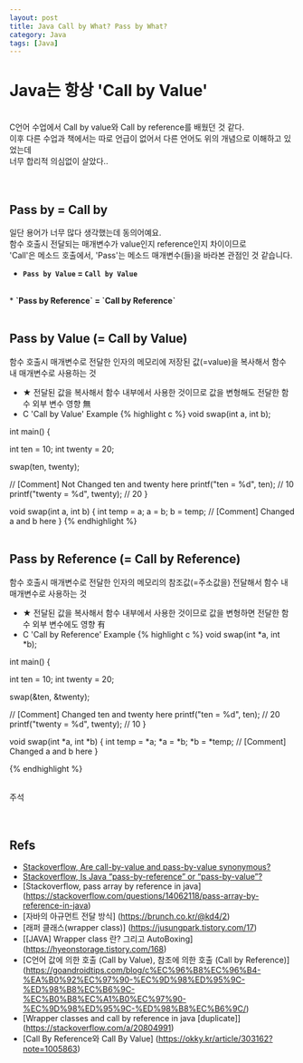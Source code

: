 ```yaml
---
layout: post
title: Java Call by What? Pass by What?
category: Java
tags: [Java]
---
```


# Java는 항상 'Call by Value'
<br/>
C언어 수업에서 Call by value와 Call by reference를 배웠던 것 같다.<br>
이후 다른 수업과 책에서는 따로 언급이 없어서 다른 언어도 위의 개념으로 이해하고 있었는데<br>
너무 합리적 의심없이 살았다..<br>
<br/><br/>

## Pass by = Call by
일단 용어가 너무 많다 생각했는데 동의어예요.<br/>
함수 호출시 전달되는 매개변수가 value인지 reference인지 차이이므로<br/>
'Call'은 메소드 호출에서, 'Pass'는 메소드 매개변수(들)을 바라본 관점인 것 같습니다.<br/>
* <strong>`Pass by Value` = `Call by Value`</strong>
<br/>
* <strong>`Pass by Reference` = `Call by Reference`</strong>
<br/>
<br/>

## Pass by Value (= Call by Value)
함수 호출시 매개변수로 전달한 인자의 메모리에 저장된 값(=value)을 복사해서 함수 내 매개변수로 사용하는 것<br>
* ★ 전달된 값을 복사해서 함수 내부에서 사용한 것이므로 값을 변형해도 전달한 함수 외부 변수 영향 無
* C 'Call by Value' Example
{% highlight c %}
void swap(int a, int b);

int main() {

   int ten = 10;
   int twenty = 20;

   swap(ten, twenty);

   // [Comment] Not Changed ten and twenty here 
   printf("ten = %d", ten); // 10
   printf("twenty = %d", twenty); // 20
}

void swap(int a, int b) {
 int temp = a;
 a = b;
 b = temp;
 // [Comment] Changed a and b here 
}
{% endhighlight %}
<br/>
<br/>


## Pass by Reference (= Call by Reference)
함수 호출시 매개변수로 전달한 인자의 메모리의 참조값(=주소값을) 전달해서 함수 내 매개변수로 사용하는 것</br>
* ★ 전달된 값을 복사해서 함수 내부에서 사용한 것이므로 값을 변형하면 전달한 함수 외부 변수에도 영향 有
* C 'Call by Reference' Example
{% highlight c %}
void swap(int *a, int *b);

int main() {

   int ten = 10;
   int twenty = 20;

   swap(&ten, &twenty);

   // [Comment] Changed ten and twenty here 
   printf("ten = %d", ten); // 20
   printf("twenty = %d", twenty); // 10
}

void swap(int *a, int *b) {
 int temp = *a;
 *a = *b;
 *b = *temp;
 // [Comment] Changed a and b here 
}

{% endhighlight %}
<br/>
<br/>

주석
<br/>
<br/>
<br/>
## Refs

* [Stackoverflow, Are call-by-value and pass-by-value synonymous?](https://stackoverflow.com/a/4987266)
* [Stackoverflow, Is Java “pass-by-reference” or “pass-by-value”?](https://stackoverflow.com/questions/40480/is-java-pass-by-reference-or-pass-by-value)
* [Stackoverflow, pass array by reference in java] (https://stackoverflow.com/questions/14062118/pass-array-by-reference-in-java)
* [자바의 아규먼트 전달 방식] (https://brunch.co.kr/@kd4/2)
* [래퍼 클래스(wrapper class)] (https://jusungpark.tistory.com/17)
* [[JAVA] Wrapper class 란? 그리고 AutoBoxing] (https://hyeonstorage.tistory.com/168)
* [C언어 값에 의한 호출 (Call by Value), 참조에 의한 호출 (Call by Reference)] (https://goandroidtips.com/blog/c%EC%96%B8%EC%96%B4-%EA%B0%92%EC%97%90-%EC%9D%98%ED%95%9C-%ED%98%B8%EC%B6%9C-%EC%B0%B8%EC%A1%B0%EC%97%90-%EC%9D%98%ED%95%9C-%ED%98%B8%EC%B6%9C/)
* [Wrapper classes and call by reference in java [duplicate]] (https://stackoverflow.com/a/20804991)
* [Call By Reference와 Call By Value] (https://okky.kr/article/303162?note=1005863)

